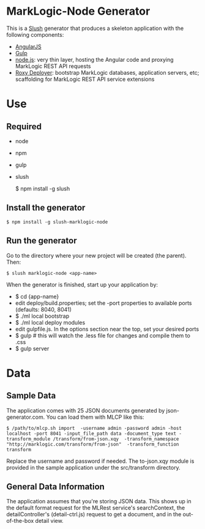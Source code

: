 # MarkLogic-Node Generator

This is a [Slush](https://github.com/klei/slush) generator that produces a skeleton application with the following components:

- [AngularJS](https://angularjs.org/)
- [Gulp](http://gulpjs.com/)
- [node.js](http://nodejs.org/): very thin layer, hosting the Angular code and proxying MarkLogic REST API requests
- [Roxy Deployer](https://github.com/marklogic/roxy): bootstrap MarkLogic databases, application servers, etc; scaffolding for MarkLogic REST API service extensions

# Use

## Required

- node
- npm
- gulp
- slush

    $ npm install -g slush

## Install the generator

    $ npm install -g slush-marklogic-node

## Run the generator

Go to the directory where your new project will be created (the parent). Then:

    $ slush marklogic-node <app-name>

When the generator is finished, start up your application by:

- $ cd {app-name}
- edit deploy/build.properties; set the -port properties to available ports (defaults: 8040, 8041)
- $ ./ml local bootstrap
- $ ./ml local deploy modules
- edit gulpfile.js. In the options section near the top, set your desired ports
- $ gulp # this will watch the .less file for changes and compile them to .css
- $ gulp server

# Data
## Sample Data
The application comes with 25 JSON documents generated by json-generator.com. You can load them with MLCP like this:

    $ /path/to/mlcp.sh import  -username admin -password admin -host localhost -port 8041 -input_file_path data -document_type text -transform_module /transform/from-json.xqy  -transform_namespace "http://marklogic.com/transform/from-json"  -transform_function transform

Replace the username and password if needed. The to-json.xqy module is provided in the sample application under the src/transform directory.

## General Data Information
The application assumes that you're storing JSON data. This shows up in the default format request for the MLRest service's searchContext, the detailController's (detail-ctrl.js) request to get a document, and in the out-of-the-box detail view.
